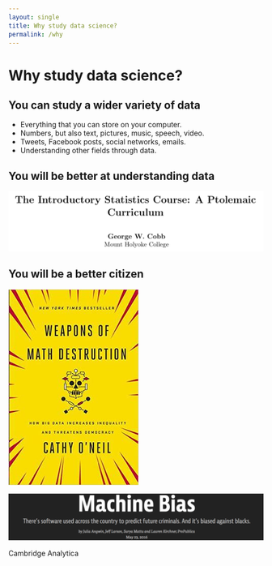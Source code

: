 ```yaml
---
layout: single
title: Why study data science?
permalink: /why
---
```


# Why study data science?

## You can study a wider variety of data

* Everything that you can store on your computer.
* Numbers, but also text, pictures, music, speech, video.
* Tweets, Facebook posts, social networks, emails.
* Understanding other fields through data.

## You will be better at understanding data

![](images/ptolemaic.png)

## You will be a better citizen

![](images/Weapons_of_Math_Destruction.jpg)

![](images/propublica.png)

Cambridge Analytica
